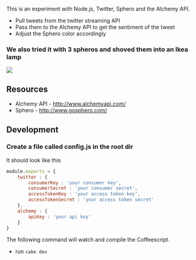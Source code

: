 This is an experiment with Node.js, Twitter, Sphero and the Alchemy API.

* Pull tweets from the twitter streaming API
* Pass them to the Alchemy API to get the sentiment of the tweet
* Adjust the Sphero color accordingly

### We also tried it with 3 spheros and shoved them into an Ikea lamp

<img src="https://fbcdn-sphotos-h-a.akamaihd.net/hphotos-ak-prn1/936271_384882201628524_1089395683_n.jpg" />

## Resources
* Alchemy API - http://www.alchemyapi.com/
* Sphero - http://www.gosphero.com/

## Development

### Create a file called config.js in the root dir
It should look like this
````javascript
module.exports = {
	twitter : {
		consumerKey : 'your consumer key',
		consumerSecret : 'your consumer secret',
		accessTokenKey : 'your access token key',
		accessTokenSecret : 'your access token secret'
	},
	alchemy : {
		apiKey : 'your api key'
	}
}
````
The following command will watch and compile the Coffeescript.

* run `cake dev`

